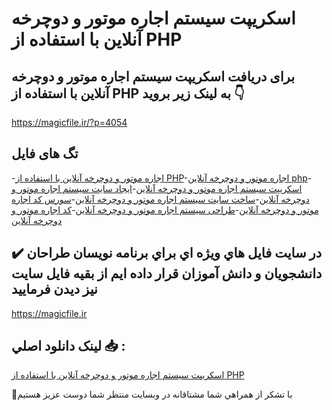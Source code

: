 # اسکریپت سیستم اجاره موتور و دوچرخه آنلاین با استفاده از PHP

## برای دریافت اسکریپت سیستم اجاره موتور و دوچرخه آنلاین با استفاده از PHP به لینک زیر بروید 👇

https://magicfile.ir/?p=4054

## تگ های فایل

-[اجاره موتور و دوچرخه آنلاین با استفاده از PHP](https://magicfile.ir/product/%d8%a7%d8%b3%da%a9%d8%b1%db%8c%d9%be%d8%aa%d8%b3%db%8c%d8%b3%d8%aa%d9%85-%d8%a7%d8%ac%d8%a7%d8%b1%d9%87-%d9%85%d9%88%d8%aa%d9%88%d8%b1-%d9%88-%d8%af%d9%88%da%86%d8%b1%d8%ae%d9%87-%d8%a2%d9%86%d9%84%d8%a7%db%8c%d9%86-php/)-[اجاره موتور و دوچرخه آنلاین php](https://magicfile.ir/product/%d8%a7%d8%b3%da%a9%d8%b1%db%8c%d9%be%d8%aa%d8%b3%db%8c%d8%b3%d8%aa%d9%85-%d8%a7%d8%ac%d8%a7%d8%b1%d9%87-%d9%85%d9%88%d8%aa%d9%88%d8%b1-%d9%88-%d8%af%d9%88%da%86%d8%b1%d8%ae%d9%87-%d8%a2%d9%86%d9%84%d8%a7%db%8c%d9%86-php/)-[اسکریپت سیستم اجاره موتور و دوچرخه آنلاین](https://magicfile.ir/product/%d8%a7%d8%b3%da%a9%d8%b1%db%8c%d9%be%d8%aa%d8%b3%db%8c%d8%b3%d8%aa%d9%85-%d8%a7%d8%ac%d8%a7%d8%b1%d9%87-%d9%85%d9%88%d8%aa%d9%88%d8%b1-%d9%88-%d8%af%d9%88%da%86%d8%b1%d8%ae%d9%87-%d8%a2%d9%86%d9%84%d8%a7%db%8c%d9%86-php/)-[ایجاد سایت سیستم اجاره موتور و دوچرخه آنلاین](https://magicfile.ir/product/%d8%a7%d8%b3%da%a9%d8%b1%db%8c%d9%be%d8%aa%d8%b3%db%8c%d8%b3%d8%aa%d9%85-%d8%a7%d8%ac%d8%a7%d8%b1%d9%87-%d9%85%d9%88%d8%aa%d9%88%d8%b1-%d9%88-%d8%af%d9%88%da%86%d8%b1%d8%ae%d9%87-%d8%a2%d9%86%d9%84%d8%a7%db%8c%d9%86-php/)-[ساخت سایت سیستم اجاره موتور و دوچرخه آنلاین](https://magicfile.ir/product/%d8%a7%d8%b3%da%a9%d8%b1%db%8c%d9%be%d8%aa%d8%b3%db%8c%d8%b3%d8%aa%d9%85-%d8%a7%d8%ac%d8%a7%d8%b1%d9%87-%d9%85%d9%88%d8%aa%d9%88%d8%b1-%d9%88-%d8%af%d9%88%da%86%d8%b1%d8%ae%d9%87-%d8%a2%d9%86%d9%84%d8%a7%db%8c%d9%86-php/)-[سورس کد اجاره موتور و دوچرخه آنلاین](https://magicfile.ir/product/%d8%a7%d8%b3%da%a9%d8%b1%db%8c%d9%be%d8%aa%d8%b3%db%8c%d8%b3%d8%aa%d9%85-%d8%a7%d8%ac%d8%a7%d8%b1%d9%87-%d9%85%d9%88%d8%aa%d9%88%d8%b1-%d9%88-%d8%af%d9%88%da%86%d8%b1%d8%ae%d9%87-%d8%a2%d9%86%d9%84%d8%a7%db%8c%d9%86-php/)-[طراحی سیستم اجاره موتور و دوچرخه آنلاین](https://magicfile.ir/product/%d8%a7%d8%b3%da%a9%d8%b1%db%8c%d9%be%d8%aa%d8%b3%db%8c%d8%b3%d8%aa%d9%85-%d8%a7%d8%ac%d8%a7%d8%b1%d9%87-%d9%85%d9%88%d8%aa%d9%88%d8%b1-%d9%88-%d8%af%d9%88%da%86%d8%b1%d8%ae%d9%87-%d8%a2%d9%86%d9%84%d8%a7%db%8c%d9%86-php/)-[کد اجاره موتور و دوچرخه آنلاین](https://magicfile.ir/product/%d8%a7%d8%b3%da%a9%d8%b1%db%8c%d9%be%d8%aa%d8%b3%db%8c%d8%b3%d8%aa%d9%85-%d8%a7%d8%ac%d8%a7%d8%b1%d9%87-%d9%85%d9%88%d8%aa%d9%88%d8%b1-%d9%88-%d8%af%d9%88%da%86%d8%b1%d8%ae%d9%87-%d8%a2%d9%86%d9%84%d8%a7%db%8c%d9%86-php/)

## ✔️ در سايت فايل هاي ويژه اي براي برنامه نويسان طراحان دانشجويان و دانش آموزان قرار داده ايم از بقيه فايل سايت نيز ديدن فرماييد

https://magicfile.ir


## لينک دانلود اصلي 📥 :

[اسکریپت سیستم اجاره موتور و دوچرخه آنلاین با استفاده از PHP](https://magicfile.ir/product/%d8%a7%d8%b3%da%a9%d8%b1%db%8c%d9%be%d8%aa%d8%b3%db%8c%d8%b3%d8%aa%d9%85-%d8%a7%d8%ac%d8%a7%d8%b1%d9%87-%d9%85%d9%88%d8%aa%d9%88%d8%b1-%d9%88-%d8%af%d9%88%da%86%d8%b1%d8%ae%d9%87-%d8%a2%d9%86%d9%84%d8%a7%db%8c%d9%86-php/) 


🙏با تشکر از همراهي شما مشتاقانه در وبسایت منتظر شما دوست عزیز هستیم

